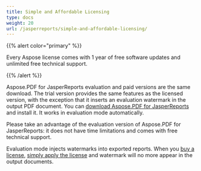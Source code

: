 ```yaml
---
title: Simple and Affordable Licensing
type: docs
weight: 20
url: /jasperreports/simple-and-affordable-licensing/
---
```


{{% alert color="primary" %}} 

Every Aspose license comes with 1 year of free software updates and unlimited free technical support. 

{{% /alert %}} 

Aspose.PDF for JasperReports evaluation and paid versions are the same download. The trial version provides the same features as the licensed version, with the exception that it inserts an evaluation watermark in the output PDF document. You can [download Aspose.PDF for JasperReports](http://www.aspose.com/community/files/67/jasperreports-exporters/aspose.pdf-for-jasperreports/default.aspx) and install it. It works in evaluation mode automatically.

Please take an advantage of the evaluation version of Aspose.PDF for JasperReports: it does not have time limitations and comes with free technical support.

Evaluation mode injects watermarks into exported reports. When you [buy a license](http://www.aspose.com/community/forums/aspose.purchase/220/showforum.aspx), [simply apply the license](/pdf/jasperreports/licensing/) and watermark will no more appear in the output documents. 
